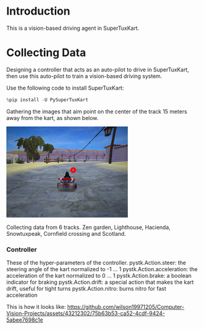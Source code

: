 # Introduction
This is a vision-based driving agent in SuperTuxKart.

# Collecting Data
Designing a controller that acts as an auto-pilot to drive in SuperTuxKart, then use this auto-pilot to train a vision-based driving system.

Use the following code to install SuperTuxKart:
```python
%pip install -U PySuperTuxKart
```

Gathering the images that aim point on the center of the track 15 meters away from the kart, as shown below.

![image](video/aim_point.png)

Collecting data from 6 tracks. 
Zen garden, Lighthouse, Hacienda, Snowtuxpeak, Cornfield crossing and Scotland.

### Controller
These of the hyper-parameters of the controller.
pystk.Action.steer: the steering angle of the kart normalized to -1 ... 1
pystk.Action.acceleration: the acceleration of the kart normalized to 0 ... 1
pystk.Action.brake: a boolean indicator for braking
pystk.Action.drift: a special action that makes the kart drift, useful for tight turns
pystk.Action.nitro: burns nitro for fast acceleration

This is how it looks like:
https://github.com/wilson19971205/Computer-Vision-Projects/assets/43212302/75b63b53-ca52-4cdf-9424-5abee7698c1e

